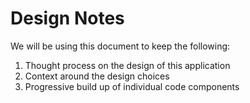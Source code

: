 # Design Notes

We will be using this document to keep the following:
1. Thought process on the design of this application
2. Context around the design choices
3. Progressive build up of individual code components